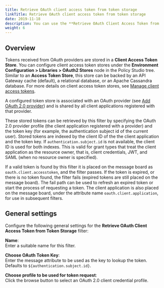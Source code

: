 ```yaml
---
title: Retrieve OAuth client access token from token storage
linkTitle: Retrieve OAuth client access token from token storage
date: 2019-11-18
description: You can use the **Retrieve OAuth Client Access Token from Token Storage** filter to retrieve a stored access token from a client access token store.
weight: 6
---
```


## Overview

Tokens received from OAuth providers are stored in a **Client Access Token Store**. You can configure client access token stores under the **Environment Configuration > Libraries > OAuth2 Stores** node in the Policy Studio tree. Similar to an **Access Token Store**, this store can be backed by an API Gateway cache (default), a relational database, or an Apache Cassandra database. For more details on client access token stores, see [Manage client access tokens](/docs/apigw_oauth/oauth_client/oauth_client_access_tokens).

A configured token store is associated with an OAuth provider (see [Add OAuth 2.0 provider](/docs/apigw_oauth/oauth_client/oauth_add_credential_provider)) and is shared by all client applications registered with that provider.

These stored tokens can be retrieved by this filter by specifying the OAuth 2.0 provider profile (the client application registered with a provider) and the token key (for example, the authentication subject id of the current user). Stored tokens are indexed by the client ID of the the client application and the token key. If `authentication.subject.id` is not available, the client ID is used for both indexes. This is valid for grant types that treat the client application as the resource owner, that is, client credentials, JWT, and SAML (when no resource owner is specified).

If a valid token is found by this filter it is placed on the message board as `oauth.client.accesstoken`, and the filter passes. If the token is expired, or there is no token found, the filter fails (expired tokens are still placed on the message board). The fail path can be used to refresh an expired token or start the process of requesting a token. The client application is also placed on the message board, under the attribute name `oauth.client.application`, for use in subsequent filters.

## General settings

Configure the following general settings for the **Retrieve OAuth Client Access Token from Token Storage** filter:

**Name**:\
Enter a suitable name for this filter.

**Choose OAuth Token Key**:\
Enter the message attribute to be used as the key to lookup the token. Defaults to `${authentication.subject.id}`.

**Choose profile to be used for token request**:\
Click the browse button to select an OAuth 2.0 client credential profile.

